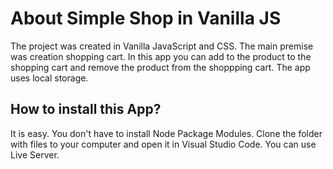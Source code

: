 # About Simple Shop in Vanilla JS
The project was created in Vanilla JavaScript and CSS. The main premise was creation shopping cart. 
In this app you can add to the product to the shopping cart and remove the product from the shoppping cart.
The app uses local storage.

## How to install this App?
It is easy. You don't have to install Node Package Modules. 
Clone the folder with files to your computer and open it in Visual Studio Code. You can use Live Server.



